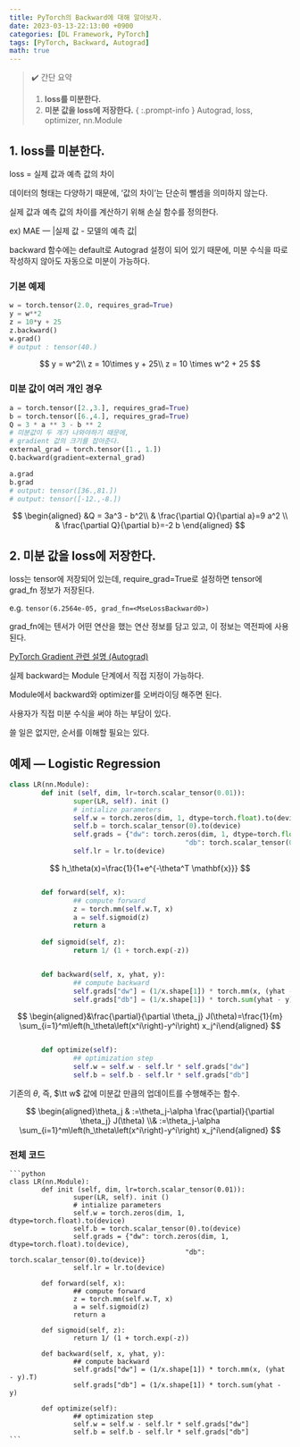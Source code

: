 ```yaml
---
title: PyTorch의 Backward에 대해 알아보자.
date: 2023-03-13-22:13:00 +0900
categories: [DL Framework, PyTorch]
tags: [PyTorch, Backward, Autograd]
math: true
---
```



> ✔️ 간단 요약
> 1. **loss를 미분한다.**
> 2. **미분 값을 loss에 저장한다.**
{ :.prompt-info }
> Autograd, loss, optimizer, nn.Module

## 1. **loss를 미분한다.**
    
loss = 실제 값과 예측 값의 차이

데이터의 형태는 다양하기 때문에, ‘값의 차이’는 단순히 뺄셈을 의미하지 않는다.

실제 값과 예측 값의 차이를 계산하기 위해 손실 함수를 정의한다.

ex) MAE — |실제 값 - 모델의 예측 값|

backward 함수에는 default로 Autograd 설정이 되어 있기 때문에, 미분 수식을 따로 작성하지 않아도 자동으로 미분이 가능하다.

### 기본 예제

```python
w = torch.tensor(2.0, requires_grad=True)
y = w**2
z = 10*y + 25
z.backward()
w.grad()
# output : tensor(40.)
```

$$
y = w^2\\
z = 10\times y  + 25\\
z = 10 \times w^2 + 25
$$

### 미분 값이 여러 개인 경우

```python
a = torch.tensor([2.,3.], requires_grad=True)
b = torch.tensor([6.,4.], requires_grad=True)
Q = 3 * a ** 3 - b ** 2
# 미분값이 두 개가 나와야하기 때문에, 
# gradient 값의 크기를 잡아준다.
external_grad = torch.tensor([1., 1.])
Q.backward(gradient=external_grad)

a.grad
b.grad
# output: tensor([36.,81.])
# output: tensor([-12.,-8.])
```

$$
\begin{aligned}
&Q = 3a^3 - b^2\\
& \frac{\partial Q}{\partial a}=9 a^2 \\
& \frac{\partial Q}{\partial b}=-2 b
\end{aligned}
$$
    
## 2. **미분 값을 loss에 저장한다.**
    
loss는 tensor에 저장되어 있는데, require_grad=True로 설정하면 tensor에 grad_fn 정보가 저장된다.

e.g. `tensor(6.2564e-05, grad_fn=<MseLossBackward0>)`

grad_fn에는 텐서가 어떤 연산을 했는 연산 정보를 담고 있고, 이 정보는 역전파에 사용된다.
    

[PyTorch Gradient 관련 설명 (Autograd)](https://gaussian37.github.io/dl-pytorch-gradient/)

실제 backward는 Module 단계에서 직접 지정이 가능하다.

Module에서 backward와 optimizer를 오버라이딩 해주면 된다.

사용자가 직접 미분 수식을 써야 하는 부담이 있다.

쓸 일은 없지만, 순서를 이해할 필요는 있다.

## 예제 — Logistic Regression

```python
class LR(nn.Module):
		def init (self, dim, lr=torch.scalar_tensor(0.01)):
				super(LR, self). init () 
				# intialize parameters
				self.w = torch.zeros(dim, 1, dtype=torch.float).to(device)
				self.b = torch.scalar_tensor(0).to(device)
				self.grads = {"dw": torch.zeros(dim, 1, dtype=torch.float).to(device), 
											"db": torch.scalar_tensor(0).to(device)}
				self.lr = lr.to(device)
```

$$
h_\theta(x)=\frac{1}{1+e^{-\theta^T \mathbf{x}}}
$$

```python

		def forward(self, x): 
				## compute forward
				z = torch.mm(self.w.T, x) 
				a = self.sigmoid(z) 
				return a
		
		def sigmoid(self, z):
				return 1/ (1 + torch.exp(-z))

```

```python

		def backward(self, x, yhat, y): 
				## compute backward
				self.grads["dw"] = (1/x.shape[1]) * torch.mm(x, (yhat - y).T) 
				self.grads["db"] = (1/x.shape[1]) * torch.sum(yhat - y)

```

$$
\begin{aligned}&\frac{\partial}{\partial \theta_j} J(\theta)=\frac{1}{m} \sum_{i=1}^m\left(h_\theta\left(x^i\right)-y^i\right) x_j^i\end{aligned}
$$

```python

		def optimize(self):
				## optimization step
				self.w = self.w - self.lr * self.grads["dw"]
				self.b = self.b - self.lr * self.grads["db"]
```

기존의 $\theta$, 즉, $\tt w$ 값에 미분값 만큼의 업데이트를 수행해주는 함수. 

$$
\begin{aligned}\theta_j & :=\theta_j-\alpha \frac{\partial}{\partial \theta_j} J(\theta) \\& :=\theta_j-\alpha \sum_{i=1}^m\left(h_\theta\left(x^i\right)-y^i\right) x_j^i\end{aligned}
$$

### 전체 코드
    
    ```python
    class LR(nn.Module):
    		def init (self, dim, lr=torch.scalar_tensor(0.01)):
    				super(LR, self). init () 
    				# intialize parameters
    				self.w = torch.zeros(dim, 1, dtype=torch.float).to(device)
    				self.b = torch.scalar_tensor(0).to(device)
    				self.grads = {"dw": torch.zeros(dim, 1, dtype=torch.float).to(device), 
    											"db": torch.scalar_tensor(0).to(device)}
    				self.lr = lr.to(device)
    
    		def forward(self, x): 
    				## compute forward
    				z = torch.mm(self.w.T, x) 
    				a = self.sigmoid(z) 
    				return a
    		
    		def sigmoid(self, z):
    				return 1/ (1 + torch.exp(-z))
    
    		def backward(self, x, yhat, y): 
    				## compute backward
    				self.grads["dw"] = (1/x.shape[1]) * torch.mm(x, (yhat - y).T) 
    				self.grads["db"] = (1/x.shape[1]) * torch.sum(yhat - y)
    
    		def optimize(self):
    				## optimization step
    				self.w = self.w - self.lr * self.grads["dw"]
    				self.b = self.b - self.lr * self.grads["db"]
    ```